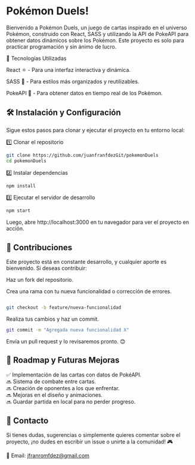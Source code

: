 # Pokémon Duels!


Bienvenido a Pokémon Duels, un juego de cartas inspirado en el universo Pokémon, construido con React, SASS y utilizando la API de PokeAPI para obtener datos dinámicos sobre los Pokémon. Este proyecto es solo para practicar programación y sin ánimo de lucro.

🚀 Tecnologías Utilizadas

React ⚛️ - Para una interfaz interactiva y dinámica.

SASS 🎨 - Para estilos más organizados y reutilizables.

PokeAPI 🐉 - Para obtener datos en tiempo real de los Pokémon.


## 🛠 Instalación y Configuración

Sigue estos pasos para clonar y ejecutar el proyecto en tu entorno local:

1️⃣ Clonar el repositorio
   ```sh
  git clone https://github.com/juanfranfdezGit/pokemonDuels
  cd pokemonDuels
  ```

2️⃣ Instalar dependencias
   ```sh
  npm install
  ```
3️⃣ Ejecutar el servidor de desarrollo
   ```sh
  npm start
```
Luego, abre http://localhost:3000 en tu navegador para ver el proyecto en acción.


## 🌟 Contribuciones

Este proyecto está en constante desarrollo, y cualquier aporte es bienvenido. Si deseas contribuir:

Haz un fork del repositorio.

Crea una rama con tu nueva funcionalidad o corrección de errores.
   ```sh

git checkout -b feature/nueva-funcionalidad
```
Realiza tus cambios y haz un commit.
   ```sh
git commit -m "Agregada nueva funcionalidad X"
```
Envía un pull request y lo revisaremos pronto. 😊

## 📌 Roadmap y Futuras Mejoras

✅ Implementación de las cartas con datos de PokéAPI.\
🔜 Sistema de combate entre cartas.\
🔜 Creación de oponentes a los que enfrentar.\
🔜 Mejoras en el diseño y animaciones.\
🔜 Guardar partida en local para no perder progreso.

## 🤝 Contacto

Si tienes dudas, sugerencias o simplemente quieres comentar sobre el proyecto, ¡no dudes en escribir un issue o unirte a la comunidad! 🎮

📧 Email: jfranromfdez@gmail.com
